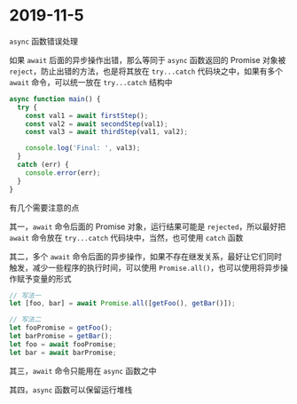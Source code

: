# 2019-11-5

`async` 函数错误处理

如果 `await` 后面的异步操作出错，那么等同于 `async` 函数返回的 Promise 对象被 `reject`，防止出错的方法，也是将其放在 `try...catch` 代码块之中，如果有多个 `await` 命令，可以统一放在 `try...catch` 结构中

```JavaScript
async function main() {
  try {
    const val1 = await firstStep();
    const val2 = await secondStep(val1);
    const val3 = await thirdStep(val1, val2);

    console.log('Final: ', val3);
  }
  catch (err) {
    console.error(err);
  }
}
```

有几个需要注意的点

其一，`await` 命令后面的 Promise 对象，运行结果可能是 `rejected`，所以最好把 `await` 命令放在 `try...catch` 代码块中，当然，也可使用 `catch` 函数

其二，多个 `await` 命令后面的异步操作，如果不存在继发关系，最好让它们同时触发，减少一些程序的执行时间，可以使用 `Promise.all()`，也可以使用将异步操作赋予变量的形式

```JavaScript
// 写法一
let [foo, bar] = await Promise.all([getFoo(), getBar()]);

// 写法二
let fooPromise = getFoo();
let barPromise = getBar();
let foo = await fooPromise;
let bar = await barPromise;
```

其三，`await` 命令只能用在 `async` 函数之中

其四，`async` 函数可以保留运行堆栈
